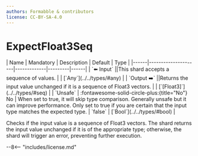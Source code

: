 ```yaml
---
authors: Formabble & contributors
license: CC-BY-SA-4.0
---
```



# ExpectFloat3Seq

<div class="sh-parameters" markdown="1">
| Name | Mandatory | Description | Default | Type |
|------|---------------------|-------------|---------|------|
| `⬅️ Input` ||This shard accepts a sequence of values. | | [`Any`](../../types/#any) |
| `Output ➡️` ||Returns the input value unchanged if it is a sequence of Float3 vectors. | | [`[Float3]`](../../types/#seq) |
| `Unsafe` | :fontawesome-solid-circle-plus:{title="No"} No  | When set to true, it will skip type comparison. Generally unsafe but it can improve performance. Only set to true if you are certain that the input type matches the expected type. | `false` | [`Bool`](../../types/#bool) |

</div>

Checks if the input value is a sequence of Float3 vectors. The shard returns the input value unchanged if it is of the appropriate type; otherwise, the shard will trigger an error, preventing further execution.

--8<-- "includes/license.md"

